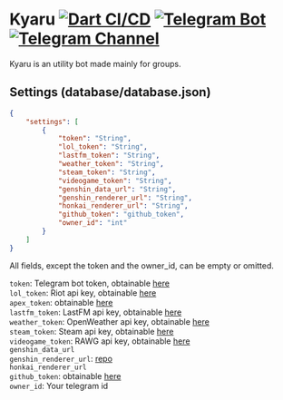 # Kyaru [![Dart CI/CD](https://github.com/KaikyuLotus/kyaru-bot/actions/workflows/dart-dev.yml/badge.svg)](https://github.com/KaikyuLotus/kyaru-bot/actions/workflows/dart-dev.yml) [![Telegram Bot](https://img.shields.io/badge/Telegram%20Bot-@KiruyaBot-blue.svg?style=flat)](https://t.me/KiruyaBot) [![Telegram Channel](https://img.shields.io/badge/Telegram%20Channel-@Kaikyu-blue.svg?style=flat)](https://t.me/kaikyu)

Kyaru is an utility bot made mainly for groups.

## Settings (database/database.json)
```json
{
    "settings": [
        {
            "token": "String",
            "lol_token": "String",
            "lastfm_token": "String",
            "weather_token": "String",
            "steam_token": "String",
            "videogame_token": "String",
            "genshin_data_url": "String",
            "genshin_renderer_url": "String",
            "honkai_renderer_url": "String",
            "github_token": "github_token",
            "owner_id": "int"
        }
    ]
}
```

All fields, except the token and the owner_id, can be empty or omitted.

`token`: Telegram bot token, obtainable [here](https://t.me/BotFather)<br>
`lol_token`: Riot api key, obtainable [here](https://developer.riotgames.com/)<br>
`apex_token`: obtainable [here](https://apexlegendsapi.com/documentation.php)<br>
`lastfm_token`: LastFM api key, obtainable [here](https://www.last.fm/api)<br>
`weather_token`: OpenWeather api key, obtainable [here](https://openweathermap.org/api)<br>
`steam_token`: Steam api key, obtainable [here](https://steamcommunity.com/dev/apikey)<br>
`videogame_token`: RAWG api key, obtainable [here](https://rawg.io/apidocs)<br>
`genshin_data_url`<br>
`genshin_renderer_url`: [repo](https://github.com/KaikyuLotus/genshin-renderer)<br>
`honkai_renderer_url`<br>
`github_token`: obtainable [here](https://github.com/settings/tokens)<br>
`owner_id`: Your telegram id<br>